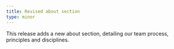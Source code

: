 ```yaml
---
title: Revised about section
type: minor
---
```


This release adds a new about section, detailing our team process, principles and disciplines.
